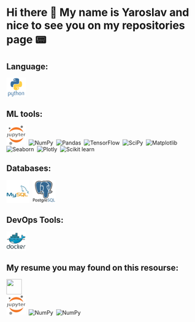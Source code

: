 # Hi there 👋 My name is Yaroslav and nice to see you on my repositories page :pager:




## Language:
<img src="https://raw.githubusercontent.com/devicons/devicon/55609aa5bd817ff167afce0d965585c92040787a/icons/python/python-original-wordmark.svg" width="50" height="50">



## ML tools:
<div>
  <img src="https://raw.githubusercontent.com/devicons/devicon/55609aa5bd817ff167afce0d965585c92040787a/icons/jupyter/jupyter-original-wordmark.svg" width="50" height="50" title="Jupyter Notebook" alt="Jupyter Notebook"/>&nbsp;
  <img src="https://user-images.githubusercontent.com/67586773/105040771-43887300-5a88-11eb-9f01-bee100b9ef22.png" width="50" height="50" title="NumPy" alt="NumPy"/>&nbsp;
  <img src="https://raw.githubusercontent.com/devicons/devicon/
55609aa5bd817ff167afce0d965585c92040787a/icons/pandas/pandas-original-wordmark.svg" width="50" height="50" title="Pandas" alt="Pandas"/>&nbsp;
  <img src="https://ww2.freelogovectors.net/wp-content/uploads/2018/07/tensorflow_logo.png?lossy=1&w=2560&ssl=1" width="50" height="50" title="TensorFlow" alt="TensorFlow"/>&nbsp;
  <img src="https://upload.wikimedia.org/wikipedia/commons/thumb/b/b2/SCIPY_2.svg/1200px-SCIPY_2.svg.png" width="50" height="50" title="SciPy" alt="SciPy"/>&nbsp;
  <img src="https://upload.wikimedia.org/wikipedia/commons/thumb/0/01/Created_with_Matplotlib-logo.svg/2048px-Created_with_Matplotlib-logo.svg.png" width="50" height="50" title="Matplotlib" alt="Matplotlib"/>&nbsp;
  <img src="https://user-images.githubusercontent.com/315810/92254613-279c8000-ee9f-11ea-9b73-5622a7d95f3f.png" width="50" height="50" title="Seaborn" alt="Seaborn"/>&nbsp;
  <img src="https://banner2.cleanpng.com/20180420/pke/kisspng-plotly-data-visualization-chart-javascript-hottest-5ada70131b6602.3118492415242649791122.jpg" width="50" height="50" title="Plotly" alt="Plotly"/>&nbsp;
  <img src="https://d3f1iyfxxz8i1e.cloudfront.net/courses/course_image/da615a681b8d.png" width="75" height="50" title="Scikit learn" alt="Scikit learn"/>&nbsp;
</div>










## Databases:
<div>
  <img src="https://raw.githubusercontent.com/devicons/devicon/55609aa5bd817ff167afce0d965585c92040787a/icons/mysql/mysql-original-wordmark.svg" width="60" height="60" title="Jupyter Notebook" alt="Jupyter Notebook"/>&nbsp;
  <img src="https://raw.githubusercontent.com/devicons/devicon/55609aa5bd817ff167afce0d965585c92040787a/icons/postgresql/postgresql-original-wordmark.svg" width="60" height="60" title="NumPy" alt="NumPy"/>&nbsp;
</div>




## DevOps Tools:
<img src=" https://raw.githubusercontent.com/devicons/devicon/55609aa5bd817ff167afce0d965585c92040787a/icons/docker/docker-original-wordmark.svg" width="50" height="50">

 

## My resume you may found on this resourse:
<a href="https://clck.ru/36aJQN">
      <img src="https://upload.wikimedia.org/wikipedia/commons/7/79/HeadHunter_logo.png" width="40" height="40">
</a>






<div>
  <img src="https://raw.githubusercontent.com/devicons/devicon/55609aa5bd817ff167afce0d965585c92040787a/icons/jupyter/jupyter-original-wordmark.svg" width="50" height="50" title="Jupyter Notebook" alt="Jupyter Notebook"/>&nbsp;
  <img src="https://user-images.githubusercontent.com/67586773/105040771-43887300-5a88-11eb-9f01-bee100b9ef22.png" width="50" height="50" title="NumPy" alt="NumPy"/>&nbsp;
  <img src="https://user-images.githubusercontent.com/67586773/105040771-43887300-5a88-11eb-9f01-bee100b9ef22.png" width="50" height="50" title="NumPy" alt="NumPy"/>&nbsp;
</div>
